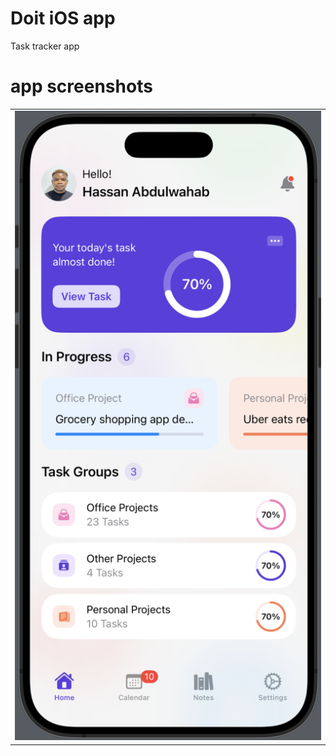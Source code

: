 # Doit iOS app
Task tracker app
# app screenshots
|                                     | 
|-------------------------------------|
| ![Screenshot one](screenOne.jpg)    | 

